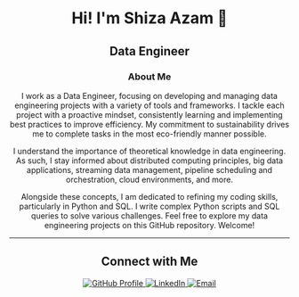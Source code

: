 <div align="center">

# Hi! I'm Shiza Azam 👋

## Data Engineer

### About Me

I work as a Data Engineer, focusing on developing and managing data engineering projects with a variety of tools and frameworks. I tackle each project with a proactive mindset, consistently learning and implementing best practices to improve efficiency. My commitment to sustainability drives me to complete tasks in the most eco-friendly manner possible.

I understand the importance of theoretical knowledge in data engineering. As such, I stay informed about distributed computing principles, big data applications, streaming data management, pipeline scheduling and orchestration, cloud environments, and more.

Alongside these concepts, I am dedicated to refining my coding skills, particularly in Python and SQL. I write complex Python scripts and SQL queries to solve various challenges. Feel free to explore my data engineering projects on this GitHub repository. Welcome!

---

## Connect with Me

<a href="https://github.com/shiza16" target="_blank">
  <img src="https://img.shields.io/badge/GitHub-Profile-blue?style=flat&logo=github" alt="GitHub Profile">
</a>
<a href="https://www.linkedin.com/in/shizaazam/" target="_blank">
  <img src="https://img.shields.io/badge/LinkedIn-Profile-blue?style=flat&logo=linkedin" alt="LinkedIn">
</a>
<a href="mailto:shizaazam6@gmail.com">
  <img src="https://img.shields.io/badge/Email-Contact-blue?style=flat&logo=gmail" alt="Email">
</a>

</div>
